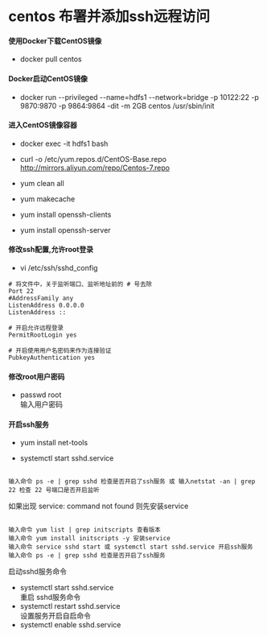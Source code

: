 # centos 布署并添加ssh远程访问

#### 使用Docker下载CentOS镜像
* docker pull centos  

#### Docker启动CentOS镜像
* docker run --privileged --name=hdfs1 --network=bridge -p 10122:22 -p 9870:9870 -p 9864:9864 -dit -m 2GB centos /usr/sbin/init

#### 进入CentOS镜像容器
* docker exec -it hdfs1 bash  

* curl -o /etc/yum.repos.d/CentOS-Base.repo http://mirrors.aliyun.com/repo/Centos-7.repo  
* yum clean all  
* yum makecache  

* yum install openssh-clients  
* yum install openssh-server  

#### 修改ssh配置,允许root登录
* vi /etc/ssh/sshd_config  
```
# 将文件中，关于监听端口、监听地址前的 # 号去除
Port 22
#AddressFamily any
ListenAddress 0.0.0.0
ListenAddress ::

# 开启允许远程登录
PermitRootLogin yes

# 开启使用用户名密码来作为连接验证
PubkeyAuthentication yes  
```

#### 修改root用户密码
* passwd root  
输入用户密码

#### 开启ssh服务
* yum install net-tools  
 
* systemctl start sshd.service  
<pre><code>
输入命令 ps -e | grep sshd 检查是否开启了ssh服务 或 输入netstat -an | grep 22 检查 22 号端口是否开启监听  
</code></pre>

如果出现 service: command not found 则先安装service  
<pre><code>
输入命令 yum list | grep initscripts 查看版本  
输入命令 yum install initscripts -y 安装service  
输入命令 service sshd start 或 systemctl start sshd.service 开启ssh服务  
输入命令 ps -e | grep sshd 检查是否开启了ssh服务  
</code></pre>

启动sshd服务命令 
* systemctl start sshd.service  
重启 sshd服务命令 
* systemctl restart sshd.service  
设置服务开启自启命令 
* systemctl enable sshd.service  
